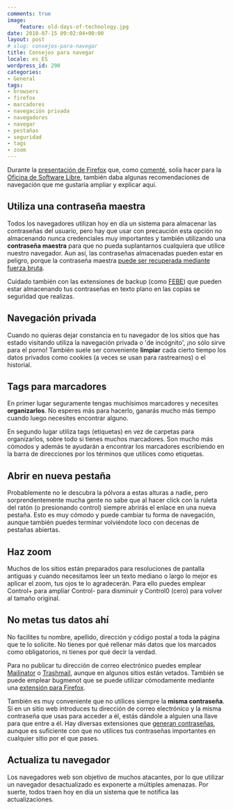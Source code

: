 ```yaml
---
comments: true
image:
    feature: old-days-of-technology.jpg
date: 2010-07-15 09:02:04+00:00
layout: post
# slug: consejos-para-navegar
title: Consejos para navegar
locale: es_ES
wordpress_id: 290
categories:
- General
tags:
- browsers
- firefox
- marcadores
- navegación privada
- navegadores
- navegar
- pestañas
- seguridad
- tags
- zoom
---
```


Durante la [presentación de Firefox](http://www.slideshare.net/jlpino/introduccin-a-firefox) que, como [comenté](http://lopezpino.com/2010/07/14/extensiones-para-firefox/), solía hacer para la [Oficina de Software Libre](http://osl.ugr.es), también daba algunas recomendaciones de navegación que me gustaría ampliar y explicar aquí.




## Utiliza una contraseña maestra


Todos los navegadores utilizan hoy en día un sistema para almacenar las contraseñas del usuario, pero hay que usar con precaución esta opción no almacenando nunca credenciales muy importantes y también utilizando una **contraseña maestra** para que no pueda suplantarnos cualquiera que utilice nuestro navegador. Aun así, las contraseñas almacenadas pueden estar en peligro, porque la contraseña maestra [puede ser recuperada mediante fuerza bruta](http://securityxploded.com/firemaster.php).

Cuidado también con las extensiones de backup (como [FEBE](https://addons.mozilla.org/es-ES/firefox/addon/2109/)) que pueden estar almacenando tus contraseñas en texto plano en las copias se seguridad que realizas.


## Navegación privada


Cuando no quieras dejar constancia en tu navegador de los sitios que has estado visitando utiliza la navegación privada o 'de incógnito', ¡no sólo sirve para el porno! También suele ser conveniente **limpiar** cada cierto tiempo los datos privados como cookies (a veces se usan para rastrearnos) o el historial.


## Tags para marcadores


En primer lugar seguramente tengas muchísimos marcadores y necesites **organizarlos**. No esperes más para hacerlo, ganarás mucho más tiempo cuando luego necesites encontrar alguno.

En segundo lugar utiliza tags (etiquetas) en vez de carpetas para organizarlos, sobre todo si tienes muchos marcadores. Son mucho más cómodos y además te ayudarán a encontrar los marcadores escribiendo en la barra de direcciones por los términos que utilices como etiquetas.


## Abrir en nueva pestaña


Probablemente no le descubra la pólvora a estas alturas a nadie, pero sorprendentemente mucha gente no sabe que al hacer click con la ruleta del ratón (o presionando control) siempre abrirás el enlace en una nueva pestaña. Esto es muy cómodo y puede cambiar tu forma de navegación, aunque también puedes terminar volviéndote loco con decenas de pestañas abiertas.


## Haz zoom


Muchos de los sitios están preparados para resoluciones de pantalla antiguas y cuando necesitamos leer un texto mediano o largo lo mejor es aplicar el zoom, tus ojos te lo agradecerán. Para ello puedes emplear Control+ para ampliar Control- para disminuir y Control0 (cero) para volver al tamaño original.


## No metas tus datos ahí


No facilites tu nombre, apellido, dirección y código postal a toda la página que te lo solicite. No tienes por qué rellenar más datos que los marcados como obligatorios, ni tienes por qué decir la verdad.

Para no publicar tu dirección de correo electrónico puedes emplear [Mailinator](http://www.mailinator.com/) o [Trashmail](http://trashmail.net/), aunque en algunos sitios están vetados. También se puede emplear bugmenot que se puede utilizar cómodamente mediante una [extensión para Firefox](http://lopezpino.com/2010/07/14/extensiones-para-firefox/).

También es muy conveniente que no utilices siempre la **misma contraseña**. Si en un sitio web introduces tu dirección de correo electrónico y la misma contraseña que usas para acceder a él, estás dándole a alguien una llave para que entre a él. Hay diversas extensiones que [generan contraseñas](http://mashable.com/2008/11/05/password-management-for-firefox-3/), aunque es suficiente con que no utilices tus contraseñas importantes en cualquier sitio por el que pases.


## Actualiza tu navegador


Los navegadores web son objetivo de muchos atacantes, por lo que utilizar un navegador desactualizado es exponerte a múltiples amenazas. Por suerte, todos traen hoy en día un sistema que te notifica las actualizaciones.
